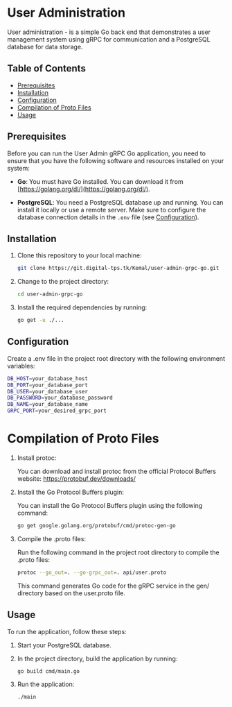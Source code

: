 # User Administration

User administration - is a simple Go back end that demonstrates a user management system using gRPC for communication and a PostgreSQL database for data storage.

## Table of Contents

- [Prerequisites](#prerequisites)
- [Installation](#installation)
- [Configuration](#configuration)
- [Compilation of Proto Files](#compilation-of-proto-files)
- [Usage](#usage)

## Prerequisites

Before you can run the User Admin gRPC Go application, you need to ensure that you have the following software and resources installed on your system:

- **Go**: You must have Go installed. You can download it from [https://golang.org/dl/](https://golang.org/dl/).

- **PostgreSQL**: You need a PostgreSQL database up and running. You can install it locally or use a remote server. Make sure to configure the database connection details in the `.env` file (see [Configuration](#configuration)).

## Installation

1. Clone this repository to your local machine:

   ```bash
   git clone https://git.digital-tps.tk/Kemal/user-admin-grpc-go.git
   ```

2. Change to the project directory:

   ```bash
   cd user-admin-grpc-go
   ```

3. Install the required dependencies by running:

   ```bash
   go get -u ./...
   ```

## Configuration
Create a .env file in the project root directory with the following environment variables:
```bash
DB_HOST=your_database_host
DB_PORT=your_database_port
DB_USER=your_database_user
DB_PASSWORD=your_database_password
DB_NAME=your_database_name
GRPC_PORT=your_desired_grpc_port
```

# Compilation of Proto Files
1. Install protoc:

   You can download and install protoc from the official Protocol Buffers website: https://protobuf.dev/downloads/

2. Install the Go Protocol Buffers plugin:

   You can install the Go Protocol Buffers plugin using the following command:
   ```bash
   go get google.golang.org/protobuf/cmd/protoc-gen-go
   ```
3. Compile the .proto files:

   Run the following command in the project root directory to compile the .proto files:
   ```bash
   protoc --go_out=. --go-grpc_out=. api/user.proto
   ```
   This command generates Go code for the gRPC service in the gen/ directory based on the user.proto file.

## Usage

To run the application, follow these steps:

1. Start your PostgreSQL database.

2. In the project directory, build the application by running:

   ```bash
   go build cmd/main.go
   ```

3. Run the application:

   ```bash
   ./main
   ```
